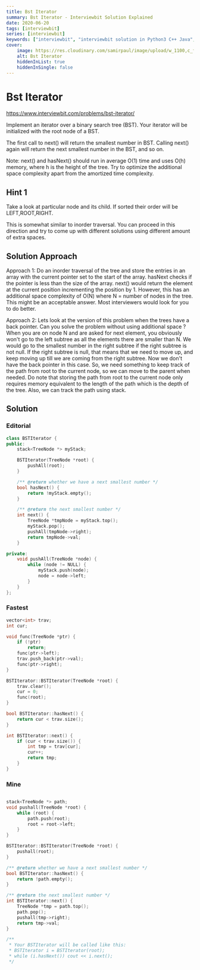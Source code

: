 ```yaml
---
title: Bst Iterator
summary: Bst Iterator - Interviewbit Solution Explained
date: 2020-06-20
tags: [interviewbit]
series: [interviewbit]
keywords: ["interviewbit", "interviewbit solution in Python3 C++ Java", "Bst Iterator Solution Explained"]
cover:
    image: https://res.cloudinary.com/samirpaul/image/upload/w_1100,c_fit,co_rgb:FFFFFF,l_text:Arial_75_bold:Bst Iterator - Solution Explained/problem-solving.webp
    alt: Bst Iterator
    hiddenInList: true
    hiddenInSingle: false
---
```


# Bst Iterator

https://www.interviewbit.com/problems/bst-iterator/

Implement an iterator over a binary search tree (BST). Your iterator will be initialized with the root node of a BST.

The first call to next() will return the smallest number in BST. Calling next() again will return the next smallest number in the BST, and so on.

 Note: next() and hasNext() should run in average O(1) time and uses O(h) memory, where h is the height of the tree.
Try to optimize the additional space complexity apart from the amortized time complexity. 

## Hint 1

Take a look at particular node and its child. If sorted their order will be LEFT,ROOT,RIGHT.

This is somewhat similar to inorder traversal. You can proceed in this direction and try
to come up with different solutions using different amount of extra spaces.

## Solution Approach

Approach 1: Do an inorder traversal of the tree and store the entries in an array with the
current pointer set to the start of the array. hasNext checks if the pointer is less than the size
of the array. next() would return the element at the current position incrementing the position by 1. 
However, this has an additional space complexity of O(N) where N = number of nodes in the tree. 
This might be an acceptable answer. Most interviewers would look for you to do better.

Approach 2: Lets look at the version of this problem when the trees have a back pointer.
Can you solve the problem without using additional space ? When you are on node N and are asked
for next element, you obviously won't go to the left subtree as all the elements there are smaller
than N. We would go to the smallest number in the right subtree if the right subtree is not null.
If the right subtree is null, that means that we need to move up, and keep moving up till we are
coming from the right subtree. 
Now we don't have the back pointer in this case. So, we need something to keep track of the path
from root to the current node, so we can move to the parent when needed. Do note that storing the
path from root to the current node only requires memory equivalent to the length of the path which
is the depth of the tree. Also, we can track the path using stack.

## Solution

### Editorial

```cpp
class BSTIterator {
public:
    stack<TreeNode *> myStack;

    BSTIterator(TreeNode *root) {
        pushAll(root);
    }

    /** @return whether we have a next smallest number */
    bool hasNext() {
        return !myStack.empty();
    }

    /** @return the next smallest number */
    int next() {
        TreeNode *tmpNode = myStack.top();
        myStack.pop();
        pushAll(tmpNode->right);
        return tmpNode->val;
    }

private:
    void pushAll(TreeNode *node) {
        while (node != NULL) {
            myStack.push(node);
            node = node->left;
        }
    }
};
```
### Fastest

```cpp
vector<int> trav;
int cur;

void func(TreeNode *ptr) {
    if (!ptr)
        return;
    func(ptr->left);
    trav.push_back(ptr->val);
    func(ptr->right);
}

BSTIterator::BSTIterator(TreeNode *root) {
    trav.clear();
    cur = 0;
    func(root);
}

bool BSTIterator::hasNext() {
    return cur < trav.size();
}

int BSTIterator::next() {
    if (cur < trav.size()) {
        int tmp = trav[cur];
        cur++;
        return tmp;
    }
}
```

### Mine
```cpp

stack<TreeNode *> path;
void pushall(TreeNode *root) {
    while (root) {
        path.push(root);
        root = root->left;
    }
}

BSTIterator::BSTIterator(TreeNode *root) {
    pushall(root);
}

/** @return whether we have a next smallest number */
bool BSTIterator::hasNext() {
    return !path.empty();
}

/** @return the next smallest number */
int BSTIterator::next() {
    TreeNode *tmp = path.top();
    path.pop();
    pushall(tmp->right);
    return tmp->val;
}

/**
 * Your BSTIterator will be called like this:
 * BSTIterator i = BSTIterator(root);
 * while (i.hasNext()) cout << i.next();
 */
```